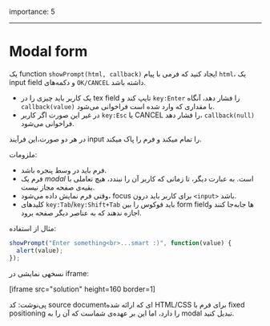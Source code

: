 importance: 5

---

# Modal form

یک function `showPrompt(html, callback)` ایجاد کنید که فرمی با پیام `html`، یک input field و دکمه‌های `OK/CANCEL` داشته باشد.

- یک کاربر باید چیزی را در tex field تایپ کند و `key:Enter` را فشار دهد، آنگاه `callback(value)` با مقداری که وارد شده است فراخوانی می‌شود. 
- در غیر این صورت اگر کاربر `key:Esc` یا CANCEL را فشار دهد، `callback(null)` فراخوانی می‌شود.

در هر دو صورت،‌این فرآیند input را تمام میکند و فرم را پاک میکند.

ملزومات:

- فرم باید در وسط پنجره باشد.
- فرم یک *modal* است. به عبارت دیگر، تا زمانی که کاربر آن را نبندد، هیچ تعاملی با بقیه‌ی صفحه مجاز نیست.
- وقتی فرم نمایش داده می‌شود، focus برای کاربر باید درون `<input>` باشد.
- کلیدهای `key:Tab`/`key:Shift+Tab` باید فوکوس را بین form fieldها جابه‌جا کنند و اجازه ندهند که به عناصر دیگر صفحه برود.

مثال از استفاده:

```js
showPrompt("Enter something<br>...smart :)", function(value) {
  alert(value);
});
```

نسخهی نمایشی در iframe:

[iframe src="solution" height=160 border=1]

پی‌نوشت: کد source documentای که ارائه شده HTML/CSS برای فرم با fixed positioning را دارد، اما این بر عهده‌ی شماست که آن را به modal تبدیل کنید.
